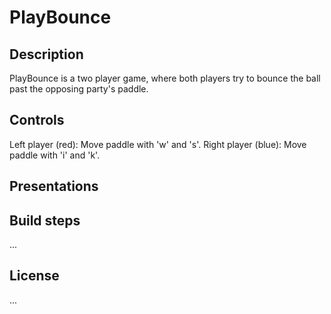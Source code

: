 # PlayBounce

## Description

PlayBounce is a two player game, where both players try to bounce the ball past the opposing party's paddle. 

## Controls

Left player (red): Move paddle with 'w' and 's'.
Right player (blue): Move paddle with 'i' and 'k'.

## Presentations



## Build steps

...

## License

...